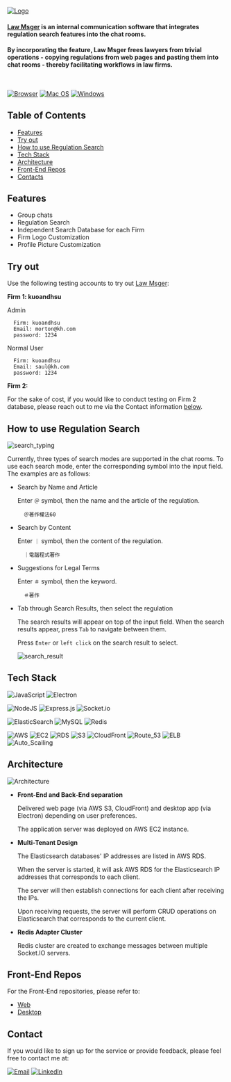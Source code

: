 [![Logo](https://mortonkuo.solutions/github_images/logo.png)](https://mortonkuo.solutions/)

#### [Law Msger](https://mortonkuo.solutions) is an internal communication software that integrates regulation search features into the chat rooms.

#### By incorporating the feature, Law Msger frees lawyers from trivial operations - copying regulations from web pages and pasting them into chat rooms - thereby facilitating workflows in law firms.

<br>

[![Browser](https://img.shields.io/badge/Browser-FF7139?style=for-the-badge&logo=GoogleChrome&logoColor=white)](https://mortonkuo.solutions)
[![Mac OS](https://img.shields.io/badge/mac%20os-000000?style=for-the-badge&logo=apple&logoColor=white)](https://github.com/morkuo/LawMsger_desktop/releases/download/1.0.0/Law.Msger_mac.zip)
[![Windows](https://img.shields.io/badge/Windows-0078D6?style=for-the-badge&logo=windows&logoColor=white)](https://github.com/morkuo/LawMsger_desktop/releases/download/1.0.0/Law.Msger_win.zip)


## Table of Contents

- [Features](https://github.com/morkuo/LawMsger#features)
- [Try out](https://github.com/morkuo/LawMsger#try-out)
- [How to use Regulation Search](https://github.com/morkuo/LawMsger#how-to-use-regulation-search)
- [Tech Stack](https://github.com/morkuo/LawMsger#tech-stack)
- [Architecture](https://github.com/morkuo/LawMsger#architecture)
- [Front-End Repos](https://github.com/morkuo/LawMsger#front-end-repos)
- [Contacts](https://github.com/morkuo/LawMsger#contacts)

## Features

- Group chats
- Regulation Search
- Independent Search Database for each Firm
- Firm Logo Customization
- Profile Picture Customization

## Try out

Use the following testing accounts to try out [Law Msger](https://mortonkuo.solutions):

**Firm 1: kuoandhsu**

Admin

```
  Firm: kuoandhsu
  Email: morton@kh.com
  password: 1234
```

Normal User

```
  Firm: kuoandhsu
  Email: saul@kh.com
  password: 1234
```

**Firm 2:**

For the sake of cost, if you would like to conduct testing on Firm 2 database, please reach out to me via the Contact information [below](https://github.com/morkuo/LawMsger#contact). 

## How to use Regulation Search

![search_typing](https://mortonkuo.solutions/github_images/regulation_search_typing.gif)

Currently, three types of search modes are supported in the chat rooms.
To use each search mode, enter the corresponding symbol into the input field.
The examples are as follows:

- Search by Name and Article

  Enter `＠` symbol, then the name and the article of the regulation.

        ＠著作權法60

- Search by Content

  Enter `｜` symbol, then the content of the regulation.

        ｜電腦程式著作

- Suggestions for Legal Terms

  Enter `＃` symbol, then the keyword.

        ＃著作
        
- Tab through Search Results, then select the regulation

  The search results will appear on top of the input field. When the search results appear, press `Tab` to navigate between them.
  
  Press `Enter` or `left click` on the search result to select.

  ![search_result](https://mortonkuo.solutions/github_images/regulation_search_tab.gif)

## Tech Stack

![JavaScript](https://img.shields.io/badge/javascript-%23323330.svg?style=for-the-badge&logo=javascript&logoColor=%23F7DF1E)
![Electron](https://img.shields.io/badge/Electron-191970?style=for-the-badge&logo=Electron&logoColor=white)

![NodeJS](https://img.shields.io/badge/node.js-6DA55F?style=for-the-badge&logo=node.js&logoColor=white)
![Express.js](https://img.shields.io/badge/express.js-%23404d59.svg?style=for-the-badge&logo=express&logoColor=%2361DAFB)
![Socket.io](https://img.shields.io/badge/Socket.io-black?style=for-the-badge&logo=socket.io&badgeColor=010101)

![ElasticSearch](https://img.shields.io/badge/-ElasticSearch-005571?style=for-the-badge&logo=elasticsearch)
![MySQL](https://img.shields.io/badge/mysql-%2300f.svg?style=for-the-badge&logo=mysql&logoColor=white)
![Redis](https://img.shields.io/badge/redis-%23DD0031.svg?&style=for-the-badge&logo=redis&logoColor=white)

![AWS](https://img.shields.io/badge/Amazon_AWS-232F3E?style=for-the-badge&logo=amazon-aws&logoColor=white)
![EC2](https://img.shields.io/badge/EC2-FF9900?style=for-the-badge&logo=amazonec2&logoColor=white)
![RDS](https://img.shields.io/badge/RDS-527FFF?style=for-the-badge&logo=amazonrds&logoColor=white)
![S3](https://img.shields.io/badge/S3-C9292C?style=for-the-badge&logo=amazons3&logoColor=white)
![CloudFront](https://img.shields.io/badge/CloudFront-A21CDC?style=for-the-badge&logo=amazonaws&logoColor=white)
![Route_53](https://img.shields.io/badge/Route_53-034a24?style=for-the-badge&logo=amazonaws&logoColor=white)
![ELB](https://img.shields.io/badge/ELB-1D2A6B?style=for-the-badge&logo=amazonaws&logoColor=white)
![Auto_Scailing](https://img.shields.io/badge/Auto_Scaling-D6138F?style=for-the-badge&logo=amazonaws&logoColor=white)

## Architecture

![Architecture](https://mortonkuo.solutions/github_images/Architecture.png)

- **Front-End and Back-End separation**

  Delivered web page (via AWS S3, CloudFront) and desktop app (via Electron) depending on user preferences.

  The application server was deployed on AWS EC2 instance.

- **Multi-Tenant Design**

  The Elasticsearch databases' IP addresses are listed in AWS RDS.

  When the server is started, it will ask AWS RDS for the Elasticsearch IP addresses that corresponds to each client.

  The server will then establish connections for each client after receiving the IPs.

  Upon receiving requests, the server will perform CRUD operations on Elasticsearch that corresponds to the current client.

- **Redis Adapter Cluster**

  Redis cluster are created to exchange messages between multiple Socket.IO servers.

## Front-End Repos

For the Front-End repositories, please refer to:

- [Web](https://github.com/morkuo/LawMsger_frontend)
- [Desktop](https://github.com/morkuo/LawMsger_desktop)

## Contact

If you would like to sign up for the service or provide feedback, please feel free to contact me at:

[![Email](https://img.shields.io/badge/Gmail-D14836?style=for-the-badge&logo=gmail&logoColor=white)](mailto:menghsinkuo@gmail.com)
[![LinkedIn](https://img.shields.io/badge/LinkedIn-0077B5?style=for-the-badge&logo=linkedin&logoColor=white)](https://www.linkedin.com/in/mortonkuo)
